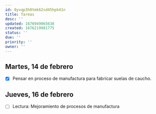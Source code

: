 ```yaml
---
id: 0yvqp3h0tmk62sd45hpk41n
title: Tareas
desc: ''
updated: 1676949065638
created: 1676219981775
status: ''
due: ''
priority: ''
owner: ''
---
```


## Martes, 14 de febrero
- [X] Pensar en proceso de manufactura para fabricar suelas de caucho.

## Jueves, 16 de febrero
- [ ] Lectura: Mejoramiento de procesos de manufactura